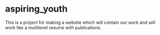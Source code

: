 # aspiring_youth
This is a project for making a website which will contain our work and will work like a multilevel resume with publications.
